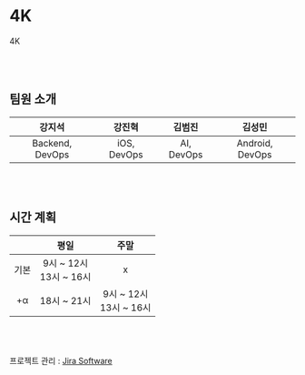 # 4K
4K

<br><br>
## 팀원 소개

|강지석|강진혁|김범진|김성민|
|:----:|:----:|:----:|:----:|
|Backend, DevOps|iOS, DevOps|AI, DevOps|Android, DevOps|

<br><br>
## 시간 계획
||평일|주말|
|:----:|:----:|:----:|
|기본|9시 ~ 12시<br>13시 ~ 16시|x|
|+α|18시 ~ 21시|9시 ~ 12시<br>13시 ~ 16시|

<br><br><br>
프로젝트 관리 : <a href="https://seongmin.atlassian.net/jira/software/projects/OAGK/boards/2">Jira Software</a>
